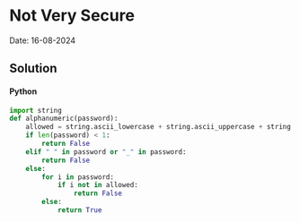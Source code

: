 
# Not Very Secure

Date: 16-08-2024

## Solution
#### Python
```python
import string
def alphanumeric(password):
    allowed = string.ascii_lowercase + string.ascii_uppercase + string.digits
    if len(password) < 1:
        return False
    elif " " in password or "_" in password:
        return False
    else:
        for i in password:
            if i not in allowed:
                return False
        else:
            return True
```
        